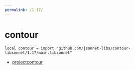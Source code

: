 ```yaml
---
permalink: /1.17/
---
```


# contour

```jsonnet
local contour = import "github.com/jsonnet-libs/contour-libsonnet/1.17/main.libsonnet"
```



* [projectcontour](projectcontour/index.md)